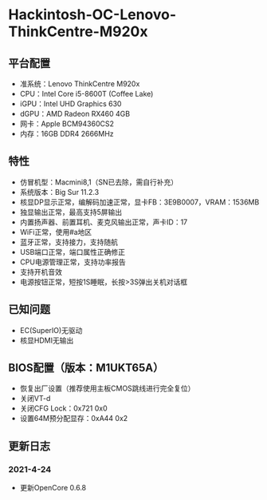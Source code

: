 # Hackintosh-OC-Lenovo-ThinkCentre-M920x

## 平台配置
* 准系统：Lenovo ThinkCentre M920x
* CPU：Intel Core i5-8600T (Coffee Lake)
* iGPU：Intel UHD Graphics 630
* dGPU：AMD Radeon RX460 4GB
* 网卡：Apple BCM94360CS2
* 内存：16GB DDR4 2666MHz

## 特性
* 仿冒机型：Macmini8,1（SN已去除，需自行补充）
* 系统版本：Big Sur 11.2.3
* 核显DP显示正常，编解码加速正常，显卡FB：3E9B0007，VRAM：1536MB
* 独显输出正常，最高支持5屏输出
* 内置扬声器、前置耳机、麦克风输出正常，声卡ID：17
* WiFi正常，使用#a地区
* 蓝牙正常，支持接力，支持随航
* USB端口正常，端口属性正确修正
* CPU电源管理正常，支持功率报告
* 支持开机音效
* 电源按钮正常，短按1S睡眠，长按>3S弹出关机对话框

## 已知问题
* EC(SuperIO)无驱动
* 核显HDMI无输出

## BIOS配置（版本：M1UKT65A）
* 恢复出厂设置（推荐使用主板CMOS跳线进行完全复位）
* 关闭VT-d
* 关闭CFG Lock：0x721 0x0
* 设置64M预分配显存：0xA44 0x2

## 更新日志
### 2021-4-24
* 更新OpenCore 0.6.8
